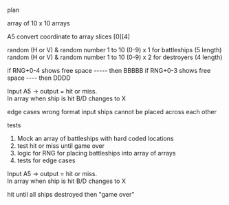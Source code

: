 plan

array of 10 x 10 arrays

A5 convert coordinate to array slices [0][4]

random (H or V) & random number 1 to 10 (0-9) x 1 for battleships (5 length)
random (H or V) & random number 1 to 10 (0-9) x 2 for destroyers (4 length)

if RNG+0-4 shows free space ----- then BBBBB if RNG+0-3 shows free space ---- then DDDD

Input A5 -> output = hit or miss.  
In array when ship is hit B/D changes to X

edge cases
wrong format input
ships cannot be placed across each other

tests
1. Mock an array of battleships with hard coded locations
2. test hit or miss until game over
3. logic for RNG for placing battleships into array of arrays
4. tests for edge cases

Input A5 -> output = hit or miss.  
In array when ship is hit B/D changes to X

hit until all ships destroyed then "game over"
